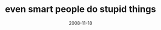 ---
layout: base.njk
title : 'even smart people do stupid things' 
view_title : 'even smart people do stupid things' 
year : '2008' 
date : '2008-11-18' 
img_file : '/drawing/evensmartpeopledostupidthings.jpg' 
html_file : 'evensmartpeopledostupidthings' 
next_html : 'ididntsleepwelllastnight.html' 
year_order : '526' 
permalink : "title/{{html_file}}.html"
---